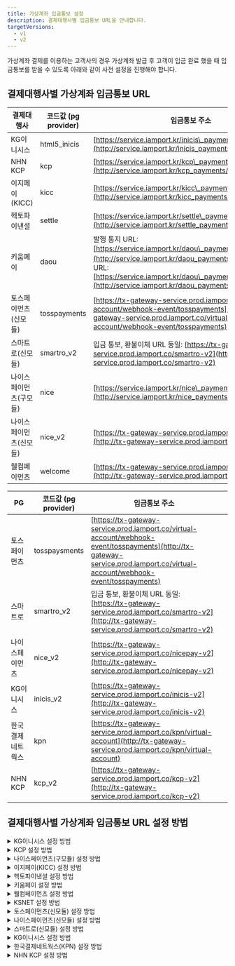 ```yaml
---
title: 가상계좌 입금통보 설정
description: 결제대행사별 입금통보 URL을 안내합니다.
targetVersions:
  - v1
  - v2
---
```


가상계좌 결제를 이용하는 고객사의 경우 가상계좌 발급 후 고객이 입금 완료 했을 때 입금통보를 받을 수 있도록 아래와 같이 사전 설정을 진행해야 합니다.

## 결제대행사별 가상계좌 입금통보 URL

<!-- VERSION-SPECIFIC: V1 ONLY CONTENT START -->

| 결제대행사        | 코드값 (pg provider) | 입금통보 주소                                                                                                                                                                                                                                  |
| ------------ | ----------------- | ---------------------------------------------------------------------------------------------------------------------------------------------------------------------------------------------------------------------------------------- |
| KG이니시스       | html5\_inicis     | [https://service.iamport.kr/inicis\_payments/notice\_vbank](http://service.iamport.kr/inicis_payments/notice_vbank)                                                                                                                      |
| NHN KCP      | kcp               | [https://service.iamport.kr/kcp\_payments/notice\_vbank](http://service.iamport.kr/kcp_payments/notice_vbank)                                                                                                                            |
| 이지페이(KICC)   | kicc              | [https://service.iamport.kr/kicc\_payments/notice\_vbank](http://service.iamport.kr/kicc_payments/notice_vbank)                                                                                                                          |
| 헥토파이낸셜       | settle            | [https://service.iamport.kr/settle\_payments/notice\_vbank](http://service.iamport.kr/settle_payments/notice_vbank)                                                                                                                      |
| 키움페이         | daou              | 발행 통지 URL: [https://service.iamport.kr/daou\_payments/result](http://service.iamport.kr/daou_payments/result) 결과 통지 URL: [https://service.iamport.kr/daou\_payments/notice\_vbank](http://service.iamport.kr/daou_payments/notice_vbank) |
| 토스페이먼츠(신모듈)  | tosspayments      | [https://tx-gateway-service.prod.iamport.co/virtual-account/webhook-event/tosspayments](http://tx-gateway-service.prod.iamport.co/virtual-account/webhook-event/tosspayments)                                                            |
| 스마트로(신모듈)    | smartro\_v2       | 입금 통보, 환불이체 URL 동일: [https://tx-gateway-service.prod.iamport.co/smartro-v2](http://tx-gateway-service.prod.iamport.co/smartro-v2)                                                                                                        |
| 나이스페이먼츠(구모듈) | nice              | [https://service.iamport.kr/nice\_payments/notice\_vbank](http://service.iamport.kr/nice_payments/notice_vbank)                                                                                                                          |
| 나이스페이먼츠(신모듈) | nice\_v2          | [https://tx-gateway-service.prod.iamport.co/nicepay-v2](http://tx-gateway-service.prod.iamport.co/nicepay-v2)                                                                                                                            |
| 웰컴페이먼츠       | welcome           | [https://tx-gateway-service.prod.iamport.co/welcome](http://tx-gateway-service.prod.iamport.co/welcome)                                                                                                                                  |

<!-- VERSION-SPECIFIC: V1 ONLY CONTENT END -->

<!-- VERSION-SPECIFIC: V2 ONLY CONTENT START -->

| PG       | 코드값 (pg provider) | 입금통보 주소                                                                                                                                                                       |   |
| -------- | ----------------- | ----------------------------------------------------------------------------------------------------------------------------------------------------------------------------- | - |
| 토스페이먼츠   | tosspaysments     | [https://tx-gateway-service.prod.iamport.co/virtual-account/webhook-event/tosspayments](http://tx-gateway-service.prod.iamport.co/virtual-account/webhook-event/tosspayments) |   |
| 스마트로     | smartro\_v2       | 입금 통보, 환불이체 URL 동일: [https://tx-gateway-service.prod.iamport.co/smartro-v2](http://tx-gateway-service.prod.iamport.co/smartro-v2)                                             |   |
| 나이스페이먼츠  | nice\_v2          | [https://tx-gateway-service.prod.iamport.co/nicepay-v2](http://tx-gateway-service.prod.iamport.co/nicepay-v2)                                                                 |   |
| KG이니시스   | inicis\_v2        | [https://tx-gateway-service.prod.iamport.co/inicis-v2](http://tx-gateway-service.prod.iamport.co/inicis-v2)                                                                   |   |
| 한국결제네트웍스 | kpn               | [https://tx-gateway-service.prod.iamport.co/kpn/virtual-account](http://tx-gateway-service.prod.iamport.co/kpn/virtual-account)                                               |   |
| NHN KCP  | kcp\_v2           | [https://tx-gateway-service.prod.iamport.co/kcp-v2](http://tx-gateway-service.prod.iamport.co/kcp-v2)                                                                         |   |

<!-- VERSION-SPECIFIC: V2 ONLY CONTENT END -->

## 결제대행사별 가상계좌 입금통보 URL 설정 방법

<!-- VERSION-SPECIFIC: V1 ONLY CONTENT START -->

<details>

<summary>KG이니시스 설정 방법</summary>

1. [KG이니시스 가맹점관리자](http://iniweb.inicis.com/security/login.do) 접속 후 로그인을 합니다.
2. \[상점정보]→\[계약정보]→\[결제수단 정보]를 클릭합니다.
3. \[가상계좌] 항목 중 \[입금내역 통보]를 **실시간통보함**으로 설정해주세요.
4. \[입금통보 URL(IP)]를 `https://service.iamport.kr/inicis_payments/notice_vbank` 로 설정해주세요.
5. \[통보전문]을 **URL수신사용(일반)** 으로 설정해주세요.
6. \[채번방식]을 **건별채번**으로 설정해주세요.

(이미지 첨부: KG이니시스 가맹점관리자 내 입금통보 URL 설정 화면)

</details>

<details>

<summary>KCP 설정 방법</summary>

1. \[KCP 파트너관리자]\([https://partner.kcp.co.kr/](http://partner.kcp.co.kr/)) 접속 후 로그인을 합니다.
2. \[기술관리센터]→\[웹훅(Webhook) 관리]→\[웹훅URL 설정]을 클릭합니다.
3. \[변경 결제결과URL]을 `https://service.iamport.kr/kcp_payments/notice_vbank`로 설정해주세요.
4. \[인코딩 설정]을 `UTF-8`로 설정해주세요.

(이미지 첨부: KCP 파트너관리자 내 웹훅 URL 설정 화면)

</details>

<details>

<summary>나이스페이먼츠(구모듈) 설정 방법</summary>

1. [나이스페이먼츠 가맹점 관리자](http://npg.nicepay.co.kr/merchant/mkeyMngForm.do) 접속 후 로그인을 합니다.
2. \[가맹점정보]→\[기본정보]를 클릭합니다.
3. \[결제데이터통보] 항목에서 **가상계좌**의 \[URL/IP]를 `https://service.iamport.kr/nice_payments/notice_vbank` 로 설정해주세요.
4. \[재전송 간격]은 1분, \[재전송 횟수]는 3회로 설정해주세요.
5. \[OK체크] 체크 여부는 선택이며, 체크하지 않아도 무관합니다.

- 정상적인 입금통보 전송, 재전송을 위해 **암호화 전송 여부, 미전송시 체크를 해제**해야 합니다.
- 재전송 간격: 최소 1분 \~ 최대 10분까지만 입력 가능합니다.
- 재전송 횟수: 최소 1회 \~ 최대 10회까지 재전송 가능합니다.(전송 실패 건에 대해 자동 재전송)

(이미지 첨부: 나이스페이먼츠 가맹점 관리자 내 입금통보 URL 설정 화면)

</details>

<details>

<summary>이지페이(KICC) 설정 방법</summary>

이지페이(KICC) MID 발급 시 입금통보 URL이 자동으로 등록됩니다.
만약, 가상계좌 입금통보가 정상적으로 동작하지 않는 경우 KICC 영업담당자 혹은 대표 연락처(1644-2004, <easypay_cs@kicc.co.kr>)를 통해 \[가상계좌 입금통보 URL] 설정을 확인하시기 바랍니다.

</details>

<details>

<summary>헥토파이낸셜 설정 방법</summary>

헥토파이낸셜 MID 발급 후 헥토파이낸셜 담당자 및 기술팀에 메일로 요청해야 합니다.
<settle_pgdev@settlebank.co.kr>(개발팀)에 발급받은 MID 정보와 함께 아래와 같이 메일을 발송하여 요청을 진행해주세요.

> 헥토파이낸셜의 가상계좌 기능을 이용하기 위해 포트원의 vbank API를 사용하고자 합니다.
> 관련해서 정상적인 입금확인 절차가 이루어질 수 있도록 지정된 MID에 대한 가상계좌 통보 URL을 설정해 주시기 바랍니다.
>
> MID: XXXXXX 입금통보 URL: [https://service.iamport.kr/settle\_payments/notice\_vbank](http://service.iamport.kr/settle_payments/notice_vbank)
>
> 설정이 완료되면 회신 부탁드립니다.

</details>

<details>

<summary>키움페이 설정 방법</summary>

1. [키움페이 상점관리자](http://agent.kiwoompay.co.kr/) 접속 후 로그인을 합니다.
2. \[고객지원]→\[기술지원]→\[연동정보설정]를 클릭합니다.
3. \[CPID]를 선택한 후 \[조회하기]을 클릭합니다.
4. \[발행 통지 URL]을 [https://service.iamport.kr/daou\_payments/result](http://service.iamport.kr/daou_payments/result)로 설정해주세요.
5. \[결과 통지 URL]을 [https://service.iamport.kr/daou\_payments/notice\_vbank](http://service.iamport.kr/daou_payments/notice_vbank)로 설정해주세요.

(이미지 첨부: 키움페이 상점관리자 내 입금통보 URL 설정 화면 1)

(이미지 첨부: 키움페이 상점관리자 내 입금통보 URL 설정 화면 2)

(이미지 첨부: 키움페이 상점관리자 내 입금통보 URL 설정 화면 3)

</details>

<details>

<summary>웰컴페이먼츠 설정 방법</summary>

1. [웰컴페이먼츠 관리자시스템](http://wbiz.paywelcome.co.kr/) 접속 후 로그인을 합니다.
2. \[상점정보]→\[계약정보]→\[결제수단 정보]를 클릭합니다.
3. \[가상계좌] 항목 중 \[입금내역 통보]를 **실시간통보함**으로 설정해주세요.
4. \[입금통보 URL(IP)]를 `https://tx-gateway-service.prod.iamport.co/welcome`로 설정해주세요.
5. \[통보전문]을 **URL수신사용(일반)** 으로 설정해주세요.

(이미지 첨부: 웰컴페이먼츠 관리자시스템 내 입금통보 URL 설정 화면 1)

(이미지 첨부: 웰컴페이먼츠 관리자시스템 내 입금통보 URL 설정 화면 2)

</details>

<!-- VERSION-SPECIFIC: V1 ONLY CONTENT END -->

<details>

<summary>KSNET 설정 방법</summary>

KSNET은 포트원을 통해 발급된 MID에 대해 자동으로 입금통보 URL이 설정됩니다.
만약 입금통보를 받지 못하는 경우 KSNET 담당자에게 메일을 통해 확인 요청 후 변경이 필요합니다.

</details>

<details>

<summary>토스페이먼츠(신모듈) 설정 방법</summary>

1. [토스페이먼츠 개발자센터](http://developers.tosspayments.com/) 접속 후 로그인을 합니다.
2. \[내 개발정보]를 클릭합니다.
3. \[상점]을 선택한 후 \[웹훅]을 클릭합니다.
4. \[+ 웹훅 등록하기]를 클릭합니다.
5. \[이름]을 입력하고, \[URL]은 `https://tx-gateway-service.prod.iamport.co/virtual-account/webhook-event/tosspayments`로 설정해주세요.
6. \[구독할 이벤트]에서 `DEPOSIT_CALLBACK`을 체크한 후 \[등록하기]를 클릭합니다.

(이미지 첨부: 토스페이먼츠 개발자센터 내 입금통보 URL 설정 화면 1)

(이미지 첨부: 토스페이먼츠 개발자센터 내 입금통보 URL 설정 화면 2)

</details>

<details>

<summary>나이스페이먼츠(신모듈) 설정 방법</summary>

1. [나이스페이먼츠 가맹점 관리자](http://npg.nicepay.co.kr/merchant/mkeyMngForm.do) 접속 후 로그인을 합니다.
2. \[가맹점정보]→\[기본정보]를 클릭합니다.
3. \[결제데이터통보] 항목에서 **가상계좌**의 \[URL/IP]를 `https://tx-gateway-service.prod.iamport.co/nicepay-v2` 로 설정해주세요.
4. \[재전송 간격]은 1분, \[재전송 횟수]는 3회로 설정해주세요.
5. \[OK체크] 체크 여부는 선택이며, 체크하지 않아도 무관합니다.

- 정상적인 입금통보 전송, 재전송을 위해 **암호화 전송 여부, 미전송시 체크를 해제**해야 합니다.
- 재전송 간격: 최소 1분 \~ 최대 10분까지만 입력 가능합니다.
- 재전송 횟수: 최소 1회 \~ 최대 10회까지 재전송 가능합니다.(전송 실패 건에 대해 자동 재전송)

(이미지 첨부: 나이스페이먼츠 가맹점 관리자 내 입금통보 URL 설정 화면 )

</details>

<details>

<summary>스마트로(신모듈) 설정 방법</summary>

1. [스마트로 스마일비즈](http://www.smilebiz.co.kr/index.html) 접속 후 로그인을 합니다.
2. \[가맹점정보]→\[기본정보]를 클릭합니다.
3. \[결제 데이터 통보] 항목 중 \[가상계좌] 및 \[환불]항목에 다음과 같이 설정해주세요.
4. \[통보 티입]은 **신통보** 를 선택합니다.
5. \[인코딩 타입]은 **UTF-8** 를 선택합니다.
6. \[URL/IP]는 `https://tx-gateway-service.prod.iamport.co/smartro-v2`로 입력해주세요.
7. \[재전송 간격]은 1분, \[재전송 횟수]는 5회로 입력한 후 \[저장]을 클릭합니다.

- 재전송 간격: 최소 1분 \~ 최대 10분까지만 입력 가능합니다.
- 재전송 횟수: 최소 1회 \~ 최대 10회까지 재전송 가능합니다.(전송 실패 건에 대해 자동 재전송)

(이미지 첨부: 스마트로 스마일비즈 내 입금통보 URL 설정 화면)

</details>

<!-- VERSION-SPECIFIC: V2 ONLY CONTENT START -->

<details>

<summary>KG이니시스 설정 방법</summary>

1. [KG이니시스 가맹점관리자](http://iniweb.inicis.com/security/login.do) 접속 후 로그인을 합니다.
2. \[상점정보]→\[계약정보]→\[결제수단 정보]를 클릭합니다.
3. \[가상계좌] 항목 중 \[입금내역 통보]를 **실시간통보함**으로 설정해주세요.
4. \[입금통보 URL(IP)]를 `https://tx-gateway-service.prod.iamport.co/inicis-v2` 로 설정해주세요.
5. \[통보전문]을 **URL수신사용(일반)** 으로 설정해주세요.
6. \[채번방식]을 **건별채번**으로 설정해주세요.

(이미지 첨부: KG이니시스 가맹점관리자 내 입금통보 URL 설정 화면)

</details>

<!-- VERSION-SPECIFIC: V2 ONLY CONTENT END -->

<!-- VERSION-SPECIFIC: V2 ONLY CONTENT START -->

<details>

<summary>한국결제네트웍스(KPN) 설정 방법</summary>

한국결제네트웍스(KPN)는 계약 이후, 발급된 MID에 대해 **가상계좌 백노티 기능**을 별도로 요청해야 합니다.

한국결제네트웍스(KPN) 담당자에게 MID 정보와 함께 입금 통보 URL을 전달하여 가상계좌 백노티 기능 요청을 진행해주세요.

만약 입금통보를 받지 못하는 경우 한국결제네트웍스(KPN) 담당자에게 메일을 통해 확인 요청 후 변경이 필요합니다.

</details>

<!-- VERSION-SPECIFIC: V2 ONLY CONTENT END -->

<!-- VERSION-SPECIFIC: V2 ONLY CONTENT START -->

<details>

<summary>NHN KCP 설정 방법</summary>

1. [KCP 파트너관리자](http://partner.kcp.co.kr) 접속 후 로그인을 합니다.
2. \[기술관리센터]→\[웹훅(Webhook) 관리]→\[웹훅URL 설정]을 클릭합니다.
3. \[웹훅 URL]을 `https://tx-gateway-service.prod.iamport.co/kcp-v2`로 설정해주세요.
4. \[인코딩 설정]을 `UTF-8`로 설정해주세요.
5. \[저장]을 클릭합니다.

(이미지 첨부: KCP 파트너관리자 내 웹훅 URL 설정 화면)

</details>

<!-- VERSION-SPECIFIC: V2 ONLY CONTENT END -->

